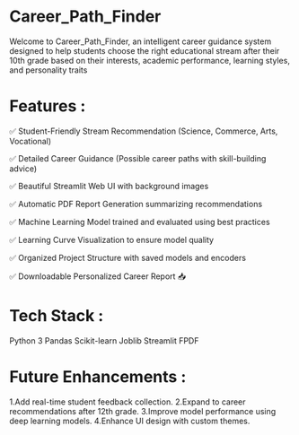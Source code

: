 # Career_Path_Finder
Welcome to Career_Path_Finder, an intelligent career guidance system designed to help students choose the right educational stream after their 10th grade based on their interests, academic performance, learning styles, and personality traits
 
 # Features :  
 
✅ Student-Friendly Stream Recommendation (Science, Commerce, Arts, Vocational)

✅ Detailed Career Guidance (Possible career paths with skill-building advice)

✅ Beautiful Streamlit Web UI with background images

✅ Automatic PDF Report Generation summarizing recommendations

✅ Machine Learning Model trained and evaluated using best practices

✅ Learning Curve Visualization to ensure model quality

✅ Organized Project Structure with saved models and encoders

✅ Downloadable Personalized Career Report 📥


# Tech Stack :
Python 3
Pandas
Scikit-learn
Joblib
Streamlit
FPDF

#  Future Enhancements :
1.Add real-time student feedback collection.
2.Expand to career recommendations after 12th grade.
3.Improve model performance using deep learning models.
4.Enhance UI design with custom themes.

